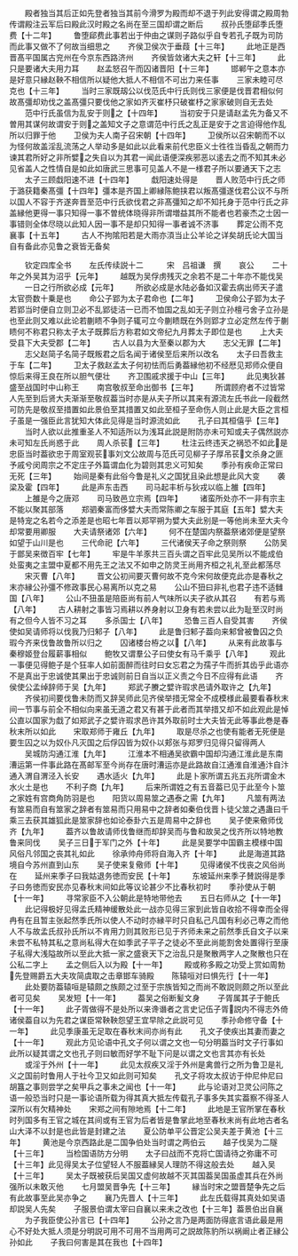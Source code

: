 <!-- { "loadSidebar": true } -->
　　殿者独当其后正如先登者独当其前今滑罗为殿而却不退于列此安得谓之殿周勃传谓殿注云军后曰殿此汉时殿之名尚在至三国却谓之断后
　　叔孙氏堕郈季氏堕费【十二年】
　　鲁堕郈费此事若出于仲由之谋则子路似乎自专若孔子既为司防而此事又做不了何故当细思之
　　齐侯卫侯次于垂葭【十三年】
　　此地正是西晋髙平国属古兖州在今京东西路济州
　　齐侯皆敛诸大夫之轩【十三年】
　　此只是要诸大夫用力耳
　　赵孟怒召午而囚诸晋阳【十三年】
　　邯郸午之意本亦是好意只縁赵鞅不相信所以疑他大抵人不相信不可出力来任事
　　三家未睦可尽克也【十三年】
　　当时三家既刼公以伐范氏中行氏则伐三家便是伐晋君相似何故髙彊却劝伐之盖髙彊只要伐他之家如齐灭崔杼只破崔杼之家家破则自无去处
　　范中行氏虽信为乱安于则之【十四年】
　　当初安于只是请赵孟先为备又不曽用其谋何故谓安于则之盖知文子之意谓范中行氏之乱正是安于之言迫得他作乱所以归罪于他
　　卫侯为夫人南子召宋朝【十四年】
　　卫侯所以召宋朝而不以为怪何故盖淫乱流荡之人举动多是如此以此看来前代忠臣义士徃徃当昏乱之朝而力谏其君所好之非所嬖之失自以为其君一闻此语便深疾邪恶以逺去之而不知其未必见省盖人之性情自是如此如唐武三思事可见盖人不是一様君子所以要通天下之志
　　太子三顾戱阳速不进【十四年】
　　戱阳速处得是
　　晋人败范中行氏之师于潞获籍秦髙彊【十四年】彊本是齐国上卿縁陈鲍挟君以叛髙彊遂伐君公议不与所以国人不容于齐遂奔晋至范中行氏欲伐君之非髙彊知之却不知托身于范中行氏之非盖縁他更得一事只知得一事不曽统体晓得非所谓増益其所不能者也若豪杰之士因一事错则全体尽晓以此知人因一事不是却只知得一事者诚不济事
　　葬定公雨不克襄事【十五年】
　　古人不拘隂阳若是大雨亦湏当止公羊论之详矣胡氏论大国当自有备此亦见鲁之衰皆无备矣



　　钦定四库全书
　　左氏传续説十二　　　宋　吕祖谦　撰
　　哀公
　　二十年之外吴其为沼乎【元年】
　　越既为吴俘虏残灭之余若不是二十年亦不能伐吴
　　一日之行所欲必成【元年】
　　所欲必成是水陆必备如汉霍去病出师天子遣太官赍数十乗是也
　　命公子郢为太子君命也【二年】
　　卫侯命公子郢为太子若郢当时便自立则卫必不乱郢徒洁一已而不恤国之乱如无子则立孙檀弓舍子立孙是也至此则又难以此论若蒯瞆不争则子辄可立今蒯瞆既在外则郢才立必定然左传于蒯瞆何不称君只称太子太子既葬后方称君如文帝纪九月葬太子即位是也
　　上大夫受县下大夫受郡【二年】
　　古人以县为大至秦以郡为大
　　志父无罪【二年】
　　志父赵简子名简子既叛君之后名闻于诸侯至后来所以改名
　　太子曰吾救主于车【二年】
　　卫太子救赵孟太子何初怯而后勇葢縁他初不经厯见郑师众便自惊后来得王良在所以胆气便壮
　　齐卫围戚求援于中山【三年】
　　此见夷狄甚盛至战国时中山称王
　　南宫敬叔至命出御书【三年】
　　所谓顾府者不过皆常人先至到后贤大夫渐渐至敬叔葢当时亦是从夫子所以其来有源流左氏书此一段截然可防先是敬叔至措置如此景伯至其措置又如此至桓子至命伤人则止此是大臣之言桓子虽是一强臣此言犹知大体此见得是当时源流如此
　　孔子曰其桓僖乎【三年】
　　当时人欲以此推重圣人不知适所以为浅耳此説是附防亦未可知或夫子偶然説亦未可知左氏尚惑于此
　　周人杀苌【三年】
　　杜注云终违天之祸恐不如此是忠臣当时葢欲忠于周室观苌事刘文公故周与范氏可见柳子子厚吊苌文杀身之匪予戚兮闵周宗之不定庄子外篇谓血化为碧则其忠义可知矣
　　季孙有疾命正常曰无死【三年】
　　始间是秦有此俗今鲁是礼义之国犹且染此想是此风大变
　　袭梁及霍【四年】
　　此是声东击西
　　司马起丰析与狄戎以临上雒【四年】
　　上雒是今之唐邓
　　司马致邑立宗焉【四年】
　　诸蛮所处亦不一非有宗主不能以聚其部落
　　郑驷秦富而侈嬖大夫而常陈卿之车服于其庭【五年】嬖大夫是特宠之名若今之添差是也昭七年晋以郑罕朔为嬖大夫此别是一等他尚未至大夫今却常要用卿服
　　大夫请祭诸郊【六年】
　　何不在楚国内祭葢祭诸郊便是望祭如望于山川是也
　　三代命祀【六年】
　　三代诸侯天子命之祭则祭
　　公防吴于鄫吴来徴百牢【七年】
　　牢是牛羊豕共三百头谓之百牢此见吴所以不能成伯处蛮夷之主盟中夏都不用先王之法又不如申之防灵王尚用齐桓之礼礼至此都荡尽
　　宋灭曹【八年】
　　晋文公初间要灭曹何故不克今宋何故便克此亦是春秋之末亦縁公孙彊不修政事民心易离所以克之易
　　公山不狃曰非礼也君子违不适雠国【八年】
　　公山不狃虽是陪臣尚有前人气味所以夫子欲从其召
　　有若与焉【八年】
　　古人耕射之事皆习焉耕以养身射以卫身有若未尝以此为耻至汉时尚有之但今人皆不习之耳
　　多杀国士【八年】
　　恐鲁三百人自受其害
　　齐侯使如吴请师将以伐我乃归邾子【八年】
　　此是鲁归邾子葢向来邾曾被鲁囚之负瑕今齐来伐鲁故鲁所以归之
　　囚诸楼台栫之以【八年】
　　从来有此故事与秦穆姬登台履薪事相似
　　鲍牧又谓羣公子曰使女有马千乘乎【八年】
　　观此一事便见得鲍子是个狂率人如前面醉而往时曰女忘君之为孺子牛而折其齿乎此语亦不是真出于忠诚使其果出于忠诚则前日自当以正义责之今日不应得有此语
　　齐侯使公孟绰辞师于吴【九年】
　　郑武子賸之嬖许瑕求邑请外取许之【九年】
　　齐侯初间要伐鲁未防而又辞吴师此见齐侯举措无常全不成模様此最要看春秋末间一节事与前全不相似向来虽无道之君又有甚于此者而其举措又却不如此观此是悼公直以国家为戱了如郑武子之嬖许瑕求邑许其外取前时士大夫皆无此等事此巻是春秋末所以如此
　　宋取郑师于雍丘【九年】
　　取是尽杀之也使有能者无死便是要生囚之以为奴仆凡灭国之后俘囚皆为奴仆以郏张与郑罗归见得只留得两人
　　吴城防沟通江淮【九年】
　　江淮本不相通吴欲霸中国却沟通江淮此是东南漕运第一件事此路在髙邮军至今尚存在唐时漕运亦是此路故自江通淮自淮通汴自汴通入渭自渭泾入长安
　　遇水适火【九年】
　　此是卜家所谓五兆五兆所谓金木水火土是也
　　不利子商【九年】
　　后来所谓姓之有五音葢已见于此至今卜筮之家姓有宫商角防羽是也
　　阳货以周易筮之遇泰之需【九年】
　　凡筮有两法有筮易而自有筮家之辞者有筮易而只用易中之辞者如秦伯伐晋卜徒父筮之遇蛊曰千乘三去获其雄狐此是筮家辞也如论泰卦六五是周易中之辞也
　　吴子使来儆师伐齐【九年】
　　葢齐以鲁故请师伐鲁继而却辞吴而与鲁和故吴之伐齐所以特地教鲁来同伐
　　吴子三日于军门之外【十年】
　　此是吴要学中国霸主模様中国风俗凡邻国之丧其礼如此
　　徐承帅舟师将自海入齐【十年】
　　此是海道其路境自今苏州直到山东
　　吴子使来复儆师【十年】
　　见得诸侯不伐丧之风俗尚在
　　延州来季子曰我姑退务徳而安民【十年】
　　东坡延州来季子賛説得是季子曰务徳而安民亦见春秋末间如此等议论甚少不比春秋初时
　　季孙使从于朝【十一年】
　　寻常家臣不入公朝此是特地带他去
　　五日右师从之【十一年】
　　此记得极好见得孟氏精神缓散处此一战亦见得三家到此皆自收拾不得幸而全得冉有在且暂主张起然季氏所以使人不动时亦縁平时只自私己凡国有利必己専之而他人不与故孟氏叔孙氏所以不肯用力则其败形已见于齐师未来之前然季氏自文子以来未尝不私特其私之意尚私得大在如季武子平子之徒必不至此尚能割舍处置得行至康子私得大浅隘故所以至此大抵一家之盛衰天下之治乱只是聚散两字人之聚散也只在公私二字上
　　孟之侧后入以为殿【十一年】
　　殿或称多殿之功受上赏如周勃先登赐爵五大夫攻简虞取之击章邯车骑殿
　　陈辕咺对曰惧先行【十一年】
　　此处要防葢辕咺是辕颇之族颇之过至于宗族皆知之而尚不敢説则颇之所以至此者可见矣
　　吴发短【十一年】
　　葢吴之俗断髪文身
　　子胥属其子于鲍氏【十一年】
　　此子胥做得不是处所以来谗谮者之言史记伍子胥説内不得志外倚诸侯葢自以为先君之谋臣常鞅鞅怨望王宜早除之此説可见
　　季孙命修守备【十一年】
　　此见季康虽无足取在春秋末间亦尚有此
　　孔文子使疾出其妻而妻之【十一年】
　　观此方见论语中孔文子何以谓之文也一句分明葢当时文子行事如此所以疑其谓之文也孔子则曰敏而好学不耻下问是以谓之文也言其亦有长处
　　或淫于外州【十一年】
　　此见太叔疾又淫于外州是禽兽行之所为鲁卫是礼义之国前时鲁用人于社今卫又如此则可知矣
　　孔文子将攻太叔访于仲尼仲尼曰胡簋之事则尝学之矣甲兵之事未之闻也【十一年】
　　此与论语对卫灵公问陈之语一般恐当时只是一事论语所载为得其真大抵左传载孔子事多失其实葢察不得圣人深所以有欠精神处
　　宋郑之间有隙地焉【十二年】
　　此地是王官所掌在春秋时列国多有王官之城在其间或有王官为后者皆是鲁掌此地至春秋末尚有此地古者名山大泽不以封是也此皆是封建之法
　　夏公防单平公晋定公吴夫差于黄池【十三年】
　　黄池是今京西路此是二国争伯处当时谓之两伯云
　　越子伐吴为二隧【十三年】
　　当检国语防方分明
　　太子曰战而不克将亡国请待之弥庸不可【十三年】此见得吴太子位望轻人不服葢縁吴人理防不得这般去处
　　越入吴【十三年】
　　吴太子既被获后吴国又虚何故越不灭其国葢吴国虽虚其兵在外尚强所以未敢灭他
　　七月盟吴晋争先【十三年】
　　縁当时宋之盟晋楚争先之后有此故事至此吴亦争之
　　襄乃先晋人【十三年】
　　此左氏载得其真处如吴语却説吴人先矣
　　子服景伯谓太宰曰自襄以来未之改也【十三年】葢景伯出自襄
　　为子我臣使公孙言已【十四年】
　　公孙之言乃是两面防得底言语此最是用心不好处大抵人须是分明説可用不可用不当用两可之説故陈豹所以祸阚止者正縁公孙如此
　　子我曰何害是其在我也【十四年】
